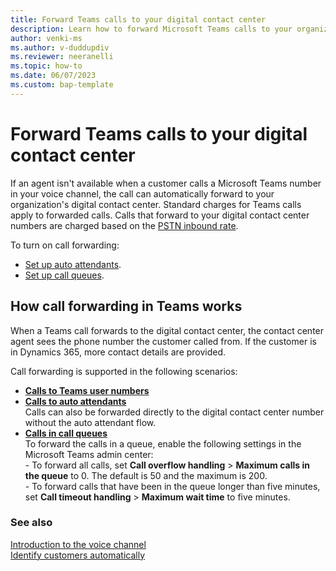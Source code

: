 ```yaml
---
title: Forward Teams calls to your digital contact center
description: Learn how to forward Microsoft Teams calls to your organization's digital contact center.
author: venki-ms 
ms.author: v-duddupdiv
ms.reviewer: neeranelli 
ms.topic: how-to
ms.date: 06/07/2023 
ms.custom: bap-template 
---
```


# Forward Teams calls to your digital contact center

If an agent isn't available when a customer calls a Microsoft Teams number in your voice channel, the call can  automatically forward to your organization's digital contact center. Standard charges for Teams calls apply to forwarded calls. Calls that forward to your digital contact center numbers are charged based on the [PSTN inbound rate](voice-channel-pricing-scenarios.md).

To turn on call forwarding:

- [Set up auto attendants](/microsoftteams/create-a-phone-system-auto-attendant).
- [Set up call queues](/microsoftteams/create-a-phone-system-call-queue).

## How call forwarding in Teams works

When a Teams call forwards to the digital contact center, the contact center agent sees the phone number the customer called from. If the customer is in Dynamics 365, more contact details are provided.

Call forwarding is supported in the following scenarios:

- [**Calls to Teams user numbers**](/microsoftteams/user-call-settings#use-the-teams-admin-center)
- [**Calls to auto attendants**](/microsoftteams/create-a-phone-system-auto-attendant#external-phone-number-transfers---technical-details)  
    Calls can also be forwarded directly to the digital contact center number without the auto attendant flow.
- [**Calls in call queues**](/microsoftteams/create-a-phone-system-call-queue)  
    To forward the calls in a queue, enable the following settings in the Microsoft Teams admin center:  
      - To forward all calls, set **Call overflow handling** > **Maximum calls in the queue** to 0. The default is 50 and the maximum is 200.  
      - To forward calls that have been in the queue longer than five minutes, set **Call timeout handling** > **Maximum wait time** to five minutes.

### See also

[Introduction to the voice channel](voice-channel.md)  
[Identify customers automatically](record-identification-rule.md)
